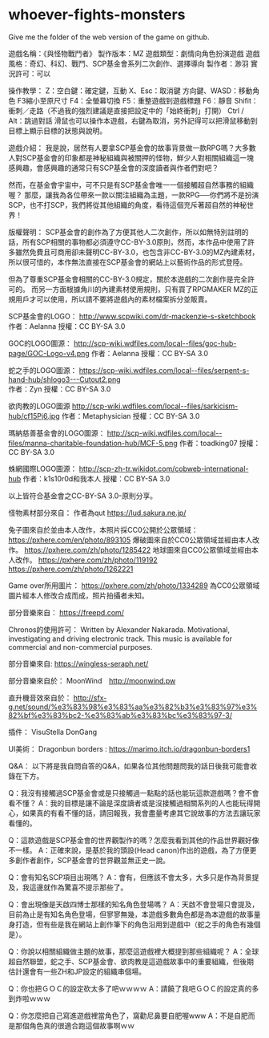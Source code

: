 # whoever-fights-monsters
Give me the folder of the web version of the game on github.


遊戲名稱：《與怪物戰鬥者》
製作版本：MZ
遊戲類型：劇情向角色扮演遊戲
遊戲風格：奇幻、科幻、戰鬥、SCP基金會系列二次創作、選擇導向
製作者：渺羽
實況許可：可以

操作教學：
Z：空白鍵：確定鍵，互動
X、Esc：取消鍵
方向鍵、WASD：移動角色
F3縮小至原尺寸
F4：全螢幕切換
F5：重整遊戲到遊戲標題
F6：靜音
Shifit：衝刺／走路（不過我的強烈建議是直接把設定中的「始終衝刺」打開）
Ctrl / Alt：跳過對話
滑鼠也可以操作本遊戲，右鍵為取消，另外記得可以把滑鼠移動到目標上顯示目標的狀態與說明。


遊戲介紹：
我是說，居然有人要拿SCP基金會的故事背景做一款RPG嗎？大多數人對SCP基金會的印象都是神秘組織與被關押的怪物，鮮少人對相關組織這一塊感興趣，會感興趣的通常只有SCP基金會的深度讀者與作者們對吧？

然而，在基金會宇宙中，可不只是有SCP基金會唯一一個接觸超自然事務的組織喔？
那麼，讓我為各位帶來一款以關注組織為主題，一款RPG──你們將不是扮演SCP，也不打SCP，我們將從其他組織的角度，看待這個充斥著超自然的神秘世界！




版權聲明：
SCP基金會的創作為了方便其他人二次創作，所以如無特別註明的話，所有SCP相關的事物都必須遵守CC-BY-3.0原則，然而，本作品中使用了許多雖然免費且可商用卻未聲明CC-BY-3.0，也包含非CC-BY-3.0的MZ內建素材，所以很可惜的，本作無法直接在SCP基金會的網站上以藝術作品的形式登陸。

但為了尊重SCP基金會相關的CC-BY-3.0規定，關於本遊戲的二次創作是完全許可的。
而另一方面根據角川的內建素材使用規則，只有買了RPGMAKER MZ的正規用戶才可以使用，所以請不要將遊戲內的素材檔案拆分並販賣。


SCP基金會的LOGO：
http://www.scpwiki.com/dr-mackenzie-s-sketchbook
作者：Aelanna
授權：CC BY-SA 3.0

GOC的LOGO圖源：
http://scp-wiki.wdfiles.com/local--files/goc-hub-page/GOC-Logo-v4.png 
作者：Aelanna
授權：CC BY-SA 3.0

蛇之手的LOGO圖源：
https://scp-wiki.wdfiles.com/local--files/serpent-s-hand-hub/shlogo3---Cutout2.png	
作者：Zyn
授權：CC BY-SA 3.0

欲肉教的LOGO圖源
http://scp-wiki.wdfiles.com/local--files/sarkicism-hub/cf15Pj6.jpg
作者：Metaphysician
授權：CC BY-SA 3.0

瑪納慈善基金會的LOGO圖源：
http://scp-wiki.wdfiles.com/local--files/manna-charitable-foundation-hub/MCF-5.png
作者：toadking07
授權：CC BY-SA 3.0

蛛網國際LOGO圖源：
http://scp-zh-tr.wikidot.com/cobweb-international-hub
作者：k1s10r0d和我本人
授權：CC BY-SA 3.0


以上皆符合基金會之CC-BY-SA 3.0-原則分享。


怪物素材部分來自：
作者為qut
https://lud.sakura.ne.jp/

兔子圖來自於並由本人改作，本照片採CC0公開於公眾領域：
https://pxhere.com/en/photo/893105
爆破圖來自於CC0公眾領域並經由本人改作。
https://pxhere.com/zh/photo/1285422
地球圖來自CC0公眾領域並經由本人改作。
https://pxhere.com/zh/photo/119192
https://pxhere.com/zh/photo/1262221

Game over所用圖片：
https://pxhere.com/zh/photo/1334289
為CC0公眾領域圖片經本人修改合成而成，照片拍攝者未知。

部分音樂來自：
https://freepd.com/

Chronos的使用許可：
Written by Alexander Nakarada. Motivational, investigating and driving electronic track. 
This music is available for commercial and non-commercial purposes.

部分音樂來自:
https://wingless-seraph.net/

部分音樂來自於：
MoonWind　http://moonwind.pw


直升機音效來自於：
http://sfx-g.net/sound/%e3%83%98%e3%83%aa%e3%82%b3%e3%83%97%e3%82%bf%e3%83%bc2-%e3%83%ab%e3%83%bc%e3%83%97-3/

插件：
VisuStella
DonGang

UI美術：
Dragonbun borders : https://marimo.itch.io/dragonbun-borders1

Q&A：
以下將是我自問自答的Q&A，如果各位其他問題問我的話日後我可能會收錄在下方。

Q：我沒有接觸過SCP基金會或是只接觸過一點點的話也能玩這款遊戲嗎？會不會看不懂？
A：我的目標是讓不論是深度讀者或是沒接觸過相關系列的人也能玩得開心，如果真的有看不懂的話，請回報我，我會盡量考慮其它說故事的方法去讓玩家看懂的。

Q：這款遊戲是SCP基金會的世界觀製作的嗎？怎麼我看到其他的作品世界觀好像不一樣。
A：正確來說，是基於我的頭設(Head canon)作出的遊戲，為了方便更多創作者創作，SCP基金會的世界觀並無正史一說。

Q：會有知名SCP項目出現嗎？
A：會有，但應該不會太多，大多只是作為背景提及，我這邊就作為驚喜不提示那些了。

Q：會出現像是天啟四博士那樣的知名角色登場嗎？
A：天啟不會登場只會提及，目前為止是有知名角色登場，但寥寥無幾，本遊戲多數角色都是為本遊戲的故事量身打造，但有些是我在網站上創作筆下的角色沿用到遊戲中（蛇之手的角色有幾個是）。

Q：你說以相關組織做主題的故事，那麼這遊戲裡大概提到那些組織呢？
A：全球超自然聯盟，蛇之手、SCP基金會、欲肉教是這遊戲故事中的重要組織，但後期估計還會有一些ZH和JP設定的組織串個場。

Q：你也把ＧＯＣ的設定砍太多了吧ｗｗｗｗ
A：請饒了我吧ＧＯＣ的設定真的多到炸啦ｗｗｗ

Q：你怎麼把自己寫進遊戲裡當角色了，窩勸尼鼻要自肥喔www
A：不是自肥而是那個角色真的很適合跑這個故事啊ｗｗ
